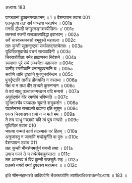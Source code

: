 अध्यायः 183

पाण्डवानां द्रुपदनगरप्रथानम् ॥ 1 ॥
वैशम्पायन उवाच 	001  
एतच्छ्रुत्वा ततः सर्वे पाण्डवा भरतर्षभ ।	001a  
मनसा द्रौपदीं जग्मुरनङ्गशरपीडिताः ॥'	001c  
ततस्तां रजनीं राजञ्छल्यविद्धा इवाभवन् ।	002a  
सर्वे चास्वस्थमनसो बभूवुस्ते महाबलाः ॥	002c  
ततः कुन्ती सुतान्दृष्ट्वा सर्वांस्तद्गतचेतसः ।	003a  
युधिष्ठिरमुवाचेदं वचनं सत्यवादिनी ॥	003c  
चिररात्रोषिताः स्मेह ब्राह्मणस्य निवेशने ।	004a  
रममाणाः पुरे रम्ये लब्धभैक्षा महात्मनः ॥	004c  
यानीह रमणीयानि वनान्युपवनानि च ।	005a  
सर्वाणि तानि दृष्टानि पुनःपुनररिन्दम ॥	005c  
पुनर्दृष्टानि तानीह प्रीणयन्ति न नस्तथा ।	006a  
भैक्षं च न तथा वीर लभ्यते कुरुनन्दन ॥	006c  
ते वयं साधु पञ्चालान्गच्छाम यदि मन्यसे ।	007a  
अपूर्वदर्शनं वीर रमणीयं भविष्यति ॥	007c  
सुभिक्षाश्चैव पञ्चालाः श्रूयन्ते शत्रुकर्शन ।	008a  
यज्ञसेनश्च राजाऽसौ ब्रह्मण्य इति सुश्रुम ॥	008c  
एकत्र चिरवासश्च क्षमो न च मतो मम ।	009a  
ते तत्र साधु गच्छामो यदि त्वं पुत्र मन्यसे ॥	009c  
युधिष्ठिर उवाच 	010  
भवत्या यन्मतं कार्यं तदस्माकं परं हितम् ।	010a  
अनुजांस्तु न जानामि गच्छेयुर्नेति वा पुनः ॥	010c  
वैशम्पायन उवाच 	011  
ततः कुन्ती भीमसेनमर्जुनं यमजौ तथा ।	011a  
उवाच गमनं ते च तथेत्येवाब्रुवंस्तदा ॥	011c  
तत आमन्त्र्य तं विप्रं कुन्ती राजसुतैः सह ।	012a  
प्रतस्थे नगरीं रम्यां द्रुपदस्य महात्मनः ॥ ॥	012c  

इति श्रीमन्महाभारते आदिपर्वणि चैत्ररथपर्वणि त्र्यशीत्यधिकशततमोऽध्यायः ॥ 183 ॥
